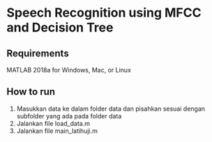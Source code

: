 # Speech Recognition using MFCC and Decision Tree

## Requirements
MATLAB 2018a for Windows, Mac, or Linux

## How to run

1. Masukkan data ke dalam folder data dan pisahkan sesuai dengan subfolder yang ada pada folder data
2. Jalankan file load_data.m
3. Jalankan file main_latihuji.m

